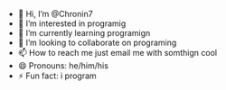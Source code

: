 - 👋 Hi, I’m @Chronin7
- 👀 I’m interested in programig
- 🌱 I’m currently learning programign
- 💞️ I’m looking to collaborate on programing
- 📫 How to reach me just email me with somthign cool
- 😄 Pronouns: he/him/his
- ⚡ Fun fact: i program

<!---
Chronin7/Chronin7 is a ✨ special ✨ repository because its `README.md` (this file) appears on your GitHub profile.
You can click the Preview link to take a look at your changes.
--->
